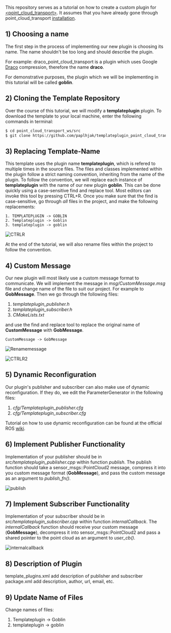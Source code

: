 This repository serves as a tutorial on how to create a custom plugin for [<point_cloud_transport>](https://github.com/paplhjak/point_cloud_transport). It assumes that you have already gone through point_cloud_transport [installation](https://github.com/paplhjak/point_cloud_transport#installation).

## 1) Choosing a name
The first step in the process of implementing our new plugin is choosing its name. The name shouldn't be too long and should describe the plugin.

For example: draco_point_cloud_transport is a plugin which uses Google [Draco](https://github.com/google/draco) compression, therefore the name **draco**.

For demonstrative purposes, the plugin which we will be implementing in this tutorial will be called **goblin**.

## 2) Cloning the Template Repository

Over the course of this tutorial, we will modify a **templateplugin** plugin. To download the template to your local machine, enter the following commands in terminal:

~~~~~ bash
$ cd point_cloud_transport_ws/src
$ git clone https://github.com/paplhjak/templateplugin_point_cloud_transport.git
~~~~~

## 3) Replacing Template-Name

This template uses the plugin name **templateplugin**, which is refered to multiple times in the source files. The files and classes implemented within the plugin follow a strict naming convention, inheriting from the name of the plugin. To follow the convention, we will replace each instance of **templateplugin** with the name of our new plugin **goblin**. This can be done quickly using a case-sensitive find and replace tool. Most editors can invoke this tool by pressing CTRL+R. Once you make sure that the find is case-sensitive, go through *all* files in the project, and make the following replacements:

```
1. TEMPLATEPLUGIN -> GOBLIN
2. Templateplugin -> Goblin
3. templateplugin -> goblin
```

![CTRLR](https://github.com/paplhjak/templateplugin_point_cloud_transport/blob/master/tutorial_images/ctrlr1.png)

At the end of the tutorial, we will also rename files within the project to follow the convention.

## 4) Custom Message

Our new plugin will most likely use a custom message format to communicate. We will implement the message in *msg/CustomMessage.msg* file and change name of the file to suit our project. For example to **GobMessage**. Then we go through the following files:

1. *templateplugin_publisher.h*
2. *templateplugin_subscriber.h*
3. *CMakeLists.txt*

and use the find and replace tool to replace the original name of **CustomMessage** with **GobMessage**.
```
CustomMessage -> GobMessage
```

![Renamemessage](https://github.com/paplhjak/templateplugin_point_cloud_transport/blob/master/tutorial_images/messagerename.png)

![CTRLR2](https://github.com/paplhjak/templateplugin_point_cloud_transport/blob/master/tutorial_images/gobmessage.png)

## 5) Dynamic Reconfiguration

Our plugin's publisher and subscriber can also make use of dynamic reconfiguration. If they do, we edit the ParameterGenerator in the following files:

1. *cfg/Templateplugin_publisher.cfg*
2. *cfg/Templateplugin_subscriber.cfg*

Tutorial on how to use dynamic reconfiguration can be found at the official ROS [wiki](http://wiki.ros.org/dynamic_reconfigure/Tutorials/HowToWriteYourFirstCfgFile).

## 6) Implement Publisher Functionality

Implementation of your publisher should be in *src/templateplugin_publisher.cpp* within function *publish*.
The publish function should take a sensor_msgs::PointCloud2 message, compress it into you custom message format (**GobMessage**), and pass the custom message as an argument to *publish_fn()*.

![publish](https://github.com/paplhjak/templateplugin_point_cloud_transport/blob/master/tutorial_images/publish.png)

## 7) Implement Subscriber Functionality

Implementation of your subscriber should be in *src/templateplugin_subscriber.cpp* within function *internalCallback*.
The *internalCallback* function should receive your custom message (**GobMessage**), decompress it into sensor_msgs::PointCloud2 and pass a shared pointer to the point cloud as an argument to *user_cb()*.

![internalcallback](https://github.com/paplhjak/templateplugin_point_cloud_transport/blob/master/tutorial_images/internalcallback.png)

## 8) Description of Plugin

template_plugins.xml add description of publisher and subscriber
package.xml add description, author, url, email, etc.

## 9) Update Name of Files

Change names of files:
1) Templateplugin -> Goblin
2) templateplugin -> goblin

